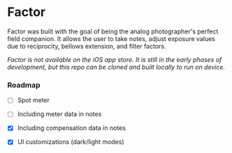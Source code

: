 #  Factor

Factor was built with the goal of being the analog photographer's perfect field companion. It allows the user to take notes, adjust exposure values due to reciprocity, bellows extension, and filter factors.

_Factor is not available on the iOS app store. It is still in the early phases of development, but this repo can be cloned and built locally to run on device._

### Roadmap
- [ ] Spot meter
- [ ] Including meter data in notes
- [x] Including compensation data in notes
- [x] UI customizations (dark/light modes)

